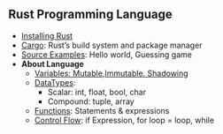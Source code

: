 ## Rust Programming Language
- [Installing Rust](Install)
- [Cargo](Source/Cargo): Rust’s build system and package manager
- [Source Examples](Source): Hello world, Guessing game
- **About Language**
  - [Variables: Mutable,Immutable. Shadowing](Variables)
  - [DataTypes](Data_Types):
    - Scalar: int, float, bool, char
    - Compound: tuple, array
  - [Functions](Functions): Statements & expressions
  - [Control Flow](Control_Flow): if Expression, for loop = loop, while

